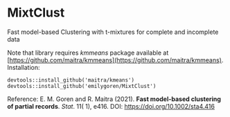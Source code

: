 # MixtClust
Fast model-based Clustering with t-mixtures for complete and incomplete data

Note that library requires *kmmeans* package available at [https://github.com/maitra/kmmeans](https://github.com/maitra/kmmeans).
Installation: 

    devtools::install_github('maitra/kmeans')
    devtools::install_github('emilygoren/MixtClust')

Reference: E. M. Goren and R. Maitra (2021). **Fast model-based clustering of partial records**. *Stat*. 11( 1), e416. DOI: https://doi.org/10.1002/sta4.416 

